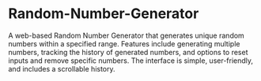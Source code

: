 # Random-Number-Generator
A web-based Random Number Generator that generates unique random numbers within a specified range. Features include generating multiple numbers, tracking the history of generated numbers, and options to reset inputs and remove specific numbers. The interface is simple, user-friendly, and includes a scrollable history.
